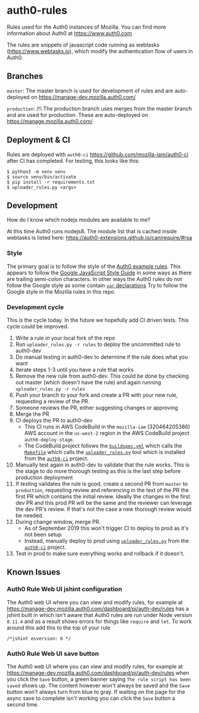 # auth0-rules
Rules used for the Auth0 instances of Mozilla.
You can find more information about Auth0 at https://www.auth0.com

The rules are snippets of javascript code running as webtasks (https://www.webtasks.io), which modify the authentication flow of users in Auth0.

## Branches

`master`:
The master branch is used for development of rules and are auto-deployed on https://manage-dev.mozilla.auth0.com/

`production`:
/!\ The production branch uses merges from the master branch and are used for production. These are auto-deployed on https://manage.mozilla.auth0.com/

## Deployment & CI

Rules are deployed with `auth0-ci` <https://github.com/mozilla-iam/auth0-ci> after CI has completed.
For testing, this looks like this:

```
$ python3 -m venv venv
$ source venv/bin/activate
$ pip install -r requirements.txt
$ uploader_rules.py <args>
```

## Development

How do I know which nodejs modules are available to me?

At this time Auth0 runs nodejs8. The module list that is cached inside webtasks is listed here:
https://auth0-extensions.github.io/canirequire/#rsa

### Style

The primary goal is to follow the style of the [Auth0 example rules](https://github.com/auth0/rules/tree/master/src/rules).
This appears to follow the [Google JavaScript Style Guide](https://google.github.io/styleguide/jsguide.html)
in some ways as there are trailing semi-colon characters. In other ways the 
Auth0 rules do not follow the Google style as some contain [`var` declarations](https://google.github.io/styleguide/jsguide.html#features-use-const-and-let)
Try to follow the Google style in the Mozilla rules in this repo.

### Development cycle

This is the cycle today. In the future we hopefully add CI driven tests. 
This cycle could be improved.

1. Write a rule in your local fork of the repo
2. Run `uploader_rules.py -r rules` to deploy the uncommitted rule to auth0-dev
3. Do manual testing in auth0-dev to determine if the rule does what you want
4. Iterate steps 1-3 until you have a rule that works
5. Remove the new rule from auth0-dev. This could be done by checking out 
   master (which doesn't have the rule) and again running `uploader_rules.py -r rules`
6. Push your branch to your fork and create a PR with your new rule, requesting 
   a review of the PR.
7. Someone reviews the PR, either suggesting changes or approving
8. Merge the PR
9. CI deploys the PR to auth0-dev
   * This CI runs in AWS CodeBuild in the `mozilla-iam` (320464205386) AWS
     account in the `us-west-2` region in the AWS CodeBuild project
     `auth0-deploy-stage`.
   * The CodeBuild project follows the [`buildspec.yml`](buildspec.yml) which
     calls the [`Makefile`](Makefile) which calls the 
     [`uploader_rules.py`](https://github.com/mozilla-iam/auth0-ci/blob/master/uploader_rules.py)
     tool which is installed from the [`auth0-ci`](https://github.com/mozilla-iam/auth0-ci)
     project.
10. Manually test again in auth0-dev to validate that the rule works. This is 
    the stage to do more thorough testing as this is the last step before
    production deployment
11. If testing validates the rule is good, create a second PR from `master` to
    `production`, requesting review and referencing in the text of the PR the
    first PR which contains the initial review. Ideally the changes in the first
    dev PR and this prod PR will be the same and the reviewer can leverage
    the dev PR's review. If that's not the case a new thorough review would be
    needed.
12. During change window, merge PR.
    * As of September 2019 this won't trigger CI to deploy to prod as it's not been
      setup
    * Instead, manually deploy to prod using [`uploader_rules.py`](https://github.com/mozilla-iam/auth0-ci/blob/master/uploader_rules.py)
     from the [`auth0-ci`](https://github.com/mozilla-iam/auth0-ci) project.
13. Test in prod to make sure everything works and rollback if it doesn't.  

## Known Issues

### Auth0 Rule Web UI jshint configuration

The Auth0 web UI where you can view and modify rules, for example at
https://manage-dev.mozilla.auth0.com/dashboard/pi/auth-dev/rules
has a jshint built in which isn't aware that Auth0 rules are run under
Node version `8.11.4` and as a result shows errors for things like
`require` and `let`. To work around this add this to the top of your rule

```
/*jshint esversion: 6 */
```

### Auth0 Rule Web UI save button

The Auth0 web UI where you can view and modify rules, for example at
https://manage-dev.mozilla.auth0.com/dashboard/pi/auth-dev/rules
when you click the `Save` button, a green banner saying
`The rule script has been saved` shows up. The content however won't
always be saved and the `Save` button won't always turn from blue to
gray. If waiting on the page for the async save to complete isn't working
you can click the `Save` button a second time.
